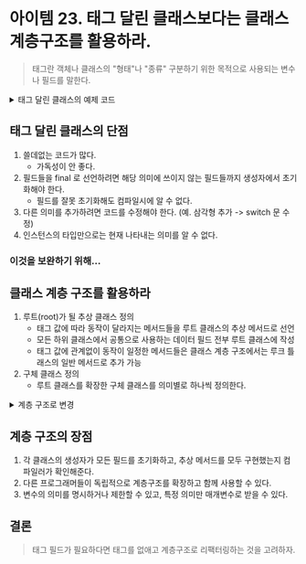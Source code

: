 # 아이템 23. 태그 달린 클래스보다는 클래스 계층구조를 활용하라. 

> 태그란 객체나 클래스의 "형태"나 "종류" 구분하기 위한 목적으로 사용되는 변수나 필드를 말한다.  


<details><summary>태그 달린 클래스의 예제 코드 </summary>
<div>

~~~java
    // 태그 달린 클래스
    public class Figure {
        enum Shape { RECTANGLE, CIRCLE };
		
		// 태그 필드 : 현재 모양을 나타낸다. Circle or Rectangle 
        final Shape shape;
    
        double length;
        double width;
    
        double radius;
    
        Figure(double radius) {
            shape = Shape.CIRCLE;
            this.radius = radius;
        }
    
        Figure(double length, double width) {
            shape = Shape.RECTANGLE;
            this.length = length;
            this.width = width;
        }
    
        double area() {
            switch (shape) {
                case RECTANGLE :
                    return length * width;
                case CIRCLE :
                    return Math.PI * (radius * radius);
                default:
                    throw new AssertionError(shape);
            }
        }
    }
~~~
</div>
</details>


## 태그 달린 클래스의 단점 
1. 쓸데없는 코드가 많다.
   - 가독성이 안 좋다. 
2. 필드들을 final 로 선언하려면 해당 의미에 쓰이지 않는 필드들까지 생성자에서 초기화해야 한다.
   - 필드를 잘못 초기화해도 컴파일시에 알 수 없다. 
3. 다른 의미를 추가하려면 코드를 수정해야 한다. (예. 삼각형 추가 -> switch 문 수정)
4. 인스턴스의 타입만으로는 현재 나타내는 의미를 알 수 없다. 

### 이것을 보완하기 위해... 

## 클래스 계층 구조를 활용하라 
1. 루트(root)가 될 추상 클래스 정의 
    - 태그 값에 따라 동작이 달라지는 메서드들을 루트 클래스의 추상 메서드로 선언
    - 모든 하위 클래스에서 공통으로 사용하는 데이터 필드 전부 루트 클래스에 작성
    - 태그 값에 관계없이 동작이 일정한 메서드들은 클래스 계층 구조에서는 루크 틀래스의 일반 메서드로 추가 가능
2. 구체 클래스 정의
    - 루트 클래스를 확장한 구체 클래스를 의미별로 하나씩 정의한다. 
   
<details><summary>계층 구조로 변경</summary>
<div>

~~~java
    public abstract class NewFigure {
    
        abstract double area();
    
    }
~~~

~~~java
    public class Circle extends NewFigure {
        final double radius;
    
        Circle(double radius) {
            this.radius = radius;
        }
    
        @Override
        double area() {
            return Math.PI * (radius * radius);
        }
    }
~~~

~~~java
    public class Rectangle extends NewFigure{
    
        final double length;
        final double width;
        Rectangle(double length, double width) {
            this.length = length;
            this.width = width;
        }
    
        @Override
        double area() {
            return length * width;
        }
    }
~~~

</div></details>

## 계층 구조의 장점 
1. 각 클래스의 생성자가 모든 필드를 초기화하고, 추상 메서드를 모두 구현했는지 컴파일러가 확인해준다.
2. 다른 프로그래머들이 독립적으로 계층구조를 확장하고 함께 사용할 수 있다.
3. 변수의 의미를 명시하거나 제한할 수 있고, 특정 의미만 매개변수로 받을 수 있다. 

## 결론
> 태그 필드가 필요하다면 태그를 없애고 계층구조로 리팩터링하는 것을 고려하자.
    